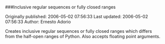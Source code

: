 ###Inclusive regular sequences or fully closed ranges

Originally published: 2006-05-02 07:56:33
Last updated: 2006-05-02 07:56:33
Author: Ernesto Adorio

Creates inclusive regular sequences or fully closed ranges which differs from the half-open ranges of Python. Also accepts floating point arguments.